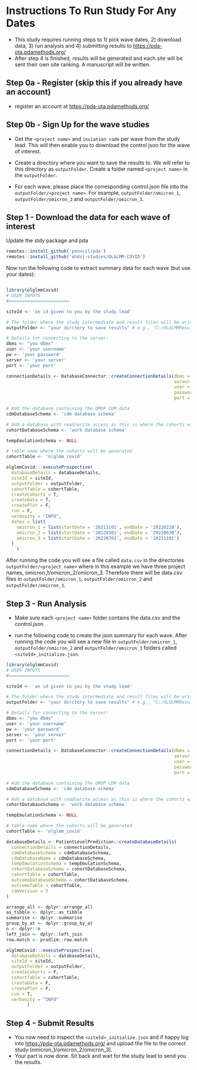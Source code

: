 Instructions To Run Study For Any Dates
===================
- This study requires running steps to 1) pick wave dates, 2) download data, 3) run analysis and 4) submitting results to https://pda-ota.pdamethods.org/ 
- After step 4 is finished, results will be generated and each site will be sent their own site ranking.  A manuscript will be written.


## Step 0a - Register (skip this if you already have an account)
- register an account at https://pda-ota.pdamethods.org/

## Step 0b - Sign Up for the wave studies
- Get the `<project name>` and `inviation code` per wave from the study lead.  This will then enable you to download the control json for the wave of interest. 

- Create a directory where you want to save the results to.  We will refer to this directory as `outputFolder`.  Create a folder named `<project name>` in the `outputFolder`.

- For each wave, please place the corresponding control.json file into the `outputFolder/<project name>`.  For example, `outputFolder/omicron_1`, `outputFolder/omicron_2` and `outputFolder/omicron_3`.


## Step 1 - Download the data for each wave of interest

Update the stdy package and pda
```r
remotes::install_github('penncil/pda')
remotes::install_github('ohdsi-studies/OLGLMM-COVID')
```

Now run the following code to extract summary data for each wave (but use your dates):

```r

library(olglmmCovid)
# USER INPUTS
#=======================

siteId <- 'an id given to you by the study lead'

# The folder where the study intermediate and result files will be written:
outputFolder <- "your dirctory to save results" # e.g., "C:/OLGLMMResults"

# Details for connecting to the server:
dbms <- "you dbms"
user <- 'your username'
pw <- 'your password'
server <- 'your server'
port <- 'your port'

connectionDetails <- DatabaseConnector::createConnectionDetails(dbms = dbms,
                                                                server = server,
                                                                user = user,
                                                                password = pw,
                                                                port = port)

# Add the database containing the OMOP CDM data
cdmDatabaseSchema <- 'cdm database schema'

# Add a database with read/write access as this is where the cohorts will be generated
cohortDatabaseSchema <- 'work database schema'

tempEmulationSchema <- NULL

# table name where the cohorts will be generated
cohortTable <- 'olglmm_covid'

olglmmCovid:::executeProspective(
  databaseDetails = databaseDetails,
  siteId = siteId,
  outputFolder = outputFolder,
  cohortTable = cohortTable,
  createCohorts = T,
  createData = T,
  createPlot = F,
  run = F,
  verbosity = "INFO",
  dates = list(
    omicron_1 = list(startDate = '20211101', endDate = '20220228'),
    omicron_2 = list(startDate = '20220301', endDate = '20220630'),
    omicron_3 = list(startDate = '20220701', endDate = '20221101')
  )
    )
```

After running the code you will see a file called `data.csv` in the directories `outputFolder/<project name>` where in this example we have three project names, omicron_1/omicron_2/omicron_3.  Therefore there will be data.csv files in `outputFolder/omicron_1`, `outputFolder/omicron_2` and `outputFolder/omicron_3`.


## Step 3 - Run Analysis
- Make sure each `<project name>` folder contains the data.csv and the control.json.

- run the following code to create the json summary for each wave.  After running the code you will see a new file in `outputFolder/omicron_1`, `outputFolder/omicron_2` and `outputFolder/omicron_3` folders called `<siteId>_initialize.json`.

```r
library(olglmmCovid)
# USER INPUTS
#=======================

siteId <- 'an id given to you by the study lead'

# The folder where the study intermediate and result files will be written:
outputFolder <- "your dirctory to save results" # e.g., "C:/OLGLMMResults"

# Details for connecting to the server:
dbms <- "you dbms"
user <- 'your username'
pw <- 'your password'
server <- 'your server'
port <- 'your port'

connectionDetails <- DatabaseConnector::createConnectionDetails(dbms = dbms,
                                                                server = server,
                                                                user = user,
                                                                password = pw,
                                                                port = port)

# Add the database containing the OMOP CDM data
cdmDatabaseSchema <- 'cdm database schema'

# Add a database with read/write access as this is where the cohorts will be generated
cohortDatabaseSchema <- 'work database schema'

tempEmulationSchema <- NULL

# table name where the cohorts will be generated
cohortTable <- 'olglmm_covid'

databaseDetails <- PatientLevelPrediction::createDatabaseDetails(
  connectionDetails = connectionDetails, 
  cdmDatabaseSchema = cdmDatabaseSchema, 
  cdmDatabaseName = cdmDatabaseSchema,
  tempEmulationSchema = tempEmulationSchema,
  cohortDatabaseSchema = cohortDatabaseSchema,
  cohortTable = cohortTable,
  outcomeDatabaseSchema = cohortDatabaseSchema,
  outcomeTable = cohortTable,
  cdmVersion = 5
)

arrange_all <- dplyr::arrange_all
as_tibble <- dplyr::as_tibble
summarise <- dplyr::summarise
group_by_at <- dplyr::group_by_at
n <- dplyr::n
left_join <- dplyr::left_join
row.match <- prodlim::row.match

olglmmCovid:::executeProspective(
  databaseDetails = databaseDetails,
  siteId = siteId,
  outputFolder = outputFolder,
  createCohorts = F, 
  cohortTable = cohortTable,
  createData = F, 
  createPlot = F, 
  run = T,
  verbosity = "INFO"
        )
```
## Step 4 - Submit Results
- You now need to inspect the `<siteId>_initialize.json` and if happy log into https://pda-ota.pdamethods.org/  and upload the file to the correct study (omicron_1/omicron_2/omicron_3).
- Your part is now done.  Sit back and wait for the study lead to send you the results.
